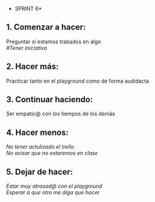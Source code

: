 - SPRINT 6*
## 1. Comenzar a hacer:
Preguntar si estamos trabados en algo<br> 
*#Tener iniciativa*<br> 

## 2. Hacer más:
Practicar tanto en el playground como de forma audidacta<br> 

## 3. Continuar haciendo:
Ser empatic@ con los tiempos de los demás<br> 

## 4. Hacer menos:
*No tener actulizado el trello*<br>
*No avisar que no estaremos en clase*<br>

## 5. Dejar de hacer:
*Estar muy atrasad@ con el playground*<br> 
*Esperar a que otro me diga que hacer*<br> 

